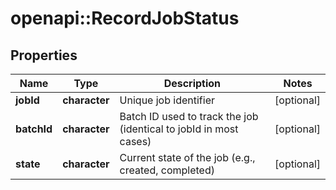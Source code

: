 # openapi::RecordJobStatus


## Properties
Name | Type | Description | Notes
------------ | ------------- | ------------- | -------------
**jobId** | **character** | Unique job identifier | [optional] 
**batchId** | **character** | Batch ID used to track the job (identical to jobId in most cases) | [optional] 
**state** | **character** | Current state of the job (e.g., created, completed) | [optional] 


